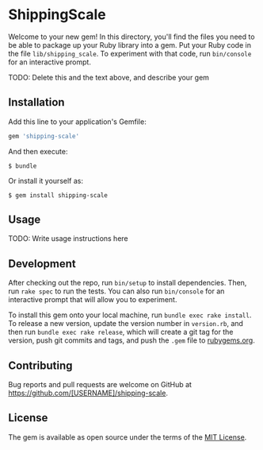 # ShippingScale

Welcome to your new gem! In this directory, you'll find the files you need to be able to package up your Ruby library into a gem. Put your Ruby code in the file `lib/shipping_scale`. To experiment with that code, run `bin/console` for an interactive prompt.

TODO: Delete this and the text above, and describe your gem

## Installation

Add this line to your application's Gemfile:

```ruby
gem 'shipping-scale'
```

And then execute:

    $ bundle

Or install it yourself as:

    $ gem install shipping-scale

## Usage

TODO: Write usage instructions here

## Development

After checking out the repo, run `bin/setup` to install dependencies. Then, run `rake spec` to run the tests. You can also run `bin/console` for an interactive prompt that will allow you to experiment.

To install this gem onto your local machine, run `bundle exec rake install`. To release a new version, update the version number in `version.rb`, and then run `bundle exec rake release`, which will create a git tag for the version, push git commits and tags, and push the `.gem` file to [rubygems.org](https://rubygems.org).

## Contributing

Bug reports and pull requests are welcome on GitHub at https://github.com/[USERNAME]/shipping-scale.


## License

The gem is available as open source under the terms of the [MIT License](http://opensource.org/licenses/MIT).

